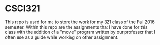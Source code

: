 # CSCI321

This repo is used for me to store the work for my 321 class of the Fall 2016 semester. 
Within this repo are the assignments that I have done for this class with the addition of a "movie" program written by our professor that I often use as a guide 
while working on other assignment. 